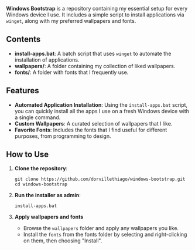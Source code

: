 **Windows Bootstrap** is a repository containing my essential setup for every Windows device I use. It includes a simple script to install applications via `winget`, along with my preferred wallpapers and fonts.

## Contents

- **install-apps.bat**: A batch script that uses `winget` to automate the installation of applications.
- **wallpapers/**: A folder containing my collection of liked wallpapers.
- **fonts/**: A folder with fonts that I frequently use.

## Features

- **Automated Application Installation**: Using the `install-apps.bat` script, you can quickly install all the apps I use on a fresh Windows device with a single command.
- **Custom Wallpapers**: A curated selection of wallpapers that I like.
- **Favorite Fonts**: Includes the fonts that I find useful for different purposes, from programming to design.

## How to Use

1. **Clone the repository**:
   ```
   git clone https://github.com/dorvillethiago/windows-bootstrap.git
   cd windows-bootstrap
   ```

2. **Run the installer as admin**:
   ```
   install-apps.bat
   ```

3. **Apply wallpapers and fonts**
   - Browse the `wallpapers` folder and apply any wallpapers you like.
   - Install the `fonts` from the fonts folder by selecting and right-clicking on them, then choosing "Install".
